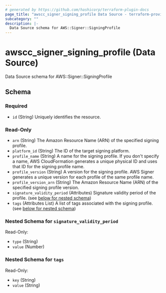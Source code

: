 ```yaml
---
# generated by https://github.com/hashicorp/terraform-plugin-docs
page_title: "awscc_signer_signing_profile Data Source - terraform-provider-awscc"
subcategory: ""
description: |-
  Data Source schema for AWS::Signer::SigningProfile
---
```


# awscc_signer_signing_profile (Data Source)

Data Source schema for AWS::Signer::SigningProfile



<!-- schema generated by tfplugindocs -->
## Schema

### Required

- `id` (String) Uniquely identifies the resource.

### Read-Only

- `arn` (String) The Amazon Resource Name (ARN) of the specified signing profile.
- `platform_id` (String) The ID of the target signing platform.
- `profile_name` (String) A name for the signing profile. If you don't specify a name, AWS CloudFormation generates a unique physical ID and uses that ID for the signing profile name.
- `profile_version` (String) A version for the signing profile. AWS Signer generates a unique version for each profile of the same profile name.
- `profile_version_arn` (String) The Amazon Resource Name (ARN) of the specified signing profile version.
- `signature_validity_period` (Attributes) Signature validity period of the profile. (see [below for nested schema](#nestedatt--signature_validity_period))
- `tags` (Attributes List) A list of tags associated with the signing profile. (see [below for nested schema](#nestedatt--tags))

<a id="nestedatt--signature_validity_period"></a>
### Nested Schema for `signature_validity_period`

Read-Only:

- `type` (String)
- `value` (Number)


<a id="nestedatt--tags"></a>
### Nested Schema for `tags`

Read-Only:

- `key` (String)
- `value` (String)
